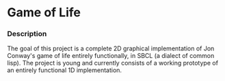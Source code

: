 # Game of Life

### Description

The goal of this project is a complete 2D graphical implementation of Jon Conway's game of life entirely functionally, in SBCL (a dialect of common lisp). The project is young and currently consists of a working prototype of an entirely functional 1D implementation.
